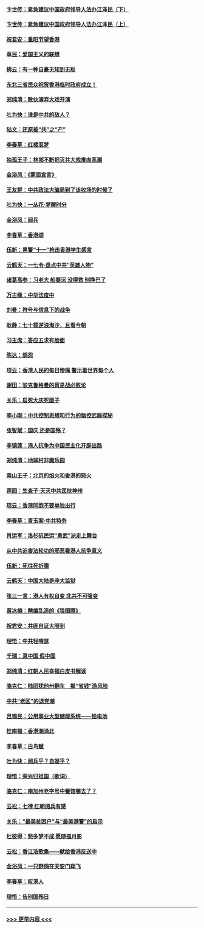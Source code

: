 #### [卞世传：紧急建议中国政府领导人法办江泽民（下）](../pages/nsc993/n11573390.md?t=10071644) 
#### [卞世传：紧急建议中国政府领导人法办江泽民（上）](../pages/nsc993/n11573208.md?t=10071644) 
#### [祝君安：重阳节望香港](../pages/nsc993/n11573190.md?t=10071644) 
#### [草民：爱国主义的联想](../pages/nsc993/n11572333.md?t=10071644) 
#### [拂云：有一种自豪无知到无耻](../pages/nsc993/n11572006.md?t=10071644) 
#### [东北三省民众祝贺香港临时政府成立！](../pages/nsc993/n11571215.md?t=10071644) 
#### [郑纯清：散伙演弃大戏开演](../pages/nsc993/n11570826.md?t=10071644) 
#### [吐为快：谁是中共的敌人？](../pages/nsc993/n11570817.md?t=10071644) 
#### [陆文：还原被“共”之“产”](../pages/nsc993/n11570798.md?t=10071644) 
#### [李春草：红楼沤梦](../pages/nsc993/n11569673.md?t=10071644) 
#### [独孤王子：林郑不断把灭共大戏推向高潮](../pages/nsc993/n11569381.md?t=10071644) 
#### [金浴凤：《蒙面宣言》](../pages/nsc993/n11569368.md?t=10071644) 
#### [王友群：中共政法大骗局到了该收场的时候了](../pages/nsc993/n11568940.md?t=10071644) 
#### [吐为快：一丛花‧梦醒时分](../pages/nsc993/n11567491.md?t=10071644) 
#### [金浴凤：阅兵](../pages/nsc993/n11567454.md?t=10071644) 
#### [李春草：香港颂](../pages/nsc993/n11567444.md?t=10071644) 
#### [伍新：黑警“十一”枪击香港学生感言](../pages/nsc993/n11567426.md?t=10071644) 
#### [云鹤天：一七令‧盘点中共“英雄人物”](../pages/nsc993/n11567091.md?t=10071644) 
#### [诸葛高参：习老大 船要沉 没得救 别挣巴了](../pages/nsc993/n11566976.md?t=10071644) 
#### [万古缘：中华法度中](../pages/nsc993/n11566726.md?t=10071644) 
#### [刘曼：符号与信息下的战争](../pages/nsc993/n11564655.md?t=10071644) 
#### [耿静：七十载逆浪淘沙，且看今朝](../pages/nsc993/n11564520.md?t=10071644) 
#### [习主席：答应五求有脸面](../pages/nsc993/n11563953.md?t=10071644) 
#### [陈达：鸽怨](../pages/nsc993/n11561879.md?t=10071644) 
#### [项云：香港人民的每日惨痛  警示着世界每个人](../pages/nsc993/n11559273.md?t=10071644) 
#### [谢田：驳克鲁格曼的贸易战必败论](../pages/nsc993/n11555840.md?t=10071644) 
#### [关乐：启死大庆死面子](../pages/nsc993/n11556823.md?t=10071644) 
#### [李小刚：中共控制思想和行为的脑控武器探秘](../pages/nsc993/n11556776.md?t=10071644) 
#### [张智斌：国庆  还是国殇？](../pages/nsc993/n11556617.md?t=10071644) 
#### [李镇莲：港人抗争为中国民主化开辟出路](../pages/nsc993/n11556570.md?t=10071644) 
#### [郑纯清：地球村非魔乐园](../pages/nsc993/n11555415.md?t=10071644) 
#### [南山王子：北京的焰火和香港的怒火](../pages/nsc993/n11555318.md?t=10071644) 
#### [莲园：生查子·天灭中共匡扶神州](../pages/nsc993/n11555302.md?t=10071644) 
#### [项云：香港同胞不要单独出行](../pages/nsc993/n11555276.md?t=10071644) 
#### [李春草：青玉案‧中共特务](../pages/nsc993/n11552356.md?t=10071644) 
#### [肖运军：洛杉矶民运“勇武”派走上舞台](../pages/nsc993/n11551595.md?t=10071644) 
#### [从中共迫害法轮功的邪恶看港人抗争意义](../pages/nsc993/n11540858.md?t=10071644) 
#### [伍新：死往死折腾](../pages/nsc993/n11550174.md?t=10071644) 
#### [云鹤天：中国大陆是座大监狱](../pages/nsc993/n11550155.md?t=10071644) 
#### [张三一言：港人有权自变 北共不可强变](../pages/nsc993/n11550132.md?t=10071644) 
#### [黄冰楠：瞎编乱造的《狼图腾》](../pages/nsc993/n11550082.md?t=10071644) 
#### [祝君安：共匪自证大限到](../pages/nsc993/n11550041.md?t=10071644) 
#### [理悟：中共轻嘚瑟](../pages/nsc993/n11547978.md?t=10071644) 
#### [千瑞：真中国 假中国](../pages/nsc993/n11547865.md?t=10071644) 
#### [郑纯清：红朝人民幸福白皮书解读](../pages/nsc993/n11547499.md?t=10071644) 
#### [骆克仁：陆团犹他州翻车　揭“省钱”游风险](../pages/nsc993/n11546977.md?t=10071644) 
#### [中共“老区”的退党潮](../pages/nsc993/n11545995.md?t=10071644) 
#### [吕锡民：公用事业大型储能系统——铅电池](../pages/nsc993/n11545701.md?t=10071644) 
#### [桂南福：香港潮涌北](../pages/nsc993/n11545682.md?t=10071644) 
#### [李春草：白鸟赋](../pages/nsc993/n11545663.md?t=10071644) 
#### [吐为快：阅兵乎？自娱乎？](../pages/nsc993/n11545625.md?t=10071644) 
#### [理悟：荣光归祖国（歌词）](../pages/nsc993/n11545616.md?t=10071644) 
#### [骆克仁：南加州老字号中餐馆哪去了？](../pages/nsc993/n11545120.md?t=10071644) 
#### [云松：七律 红朝阅兵有感](../pages/nsc993/n11542394.md?t=10071644) 
#### [关乐：“最美贫困户”与“最美港警”的启示](../pages/nsc993/n11542252.md?t=10071644) 
#### [杜彼得：愁多梦不成 愿随孤月影](../pages/nsc993/n11540296.md?t=10071644) 
#### [云松：香江浩歌集——献给香港反送中](../pages/nsc993/n11540149.md?t=10071644) 
#### [金浴凤：一只野鸽在天安门翔飞](../pages/nsc993/n11540280.md?t=10071644) 
#### [李春草：叹港人](../pages/nsc993/n11540119.md?t=10071644) 
#### [理悟：告别国殇日](../pages/nsc993/n11539610.md?t=10071644) 

----
#### [ >>> 更早内容 <<< ](../indexes/nsc993-earlier.md)
